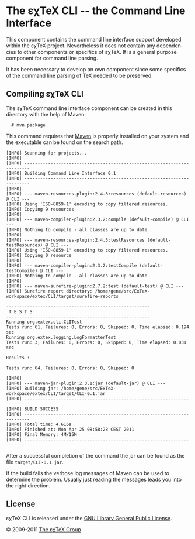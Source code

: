 

The εχTeX CLI -- the Command Line Interface
=================================================

This component contains the command line interface support developed
within the εχTeX project. Never­the­less it does not contain any
de­pen­den­cies to other com­po­nents or spe­cifics of εχTeX. If
is a general purpose component for command line parsing.

It has been necessary to develop an own component since some specifics
of the command line parsing of TeX needed to be preserved.

Compiling εχTeX CLI
-------------------------

The εχTeX command line interface component can be created in this
directory with the help of Maven:

      # mvn package

This command requires that [Maven](http://maven.apache.org) is properly
installed on your system and the executable can be found on the search
path.

``` {.output}
[INFO] Scanning for projects...
[INFO]                                                                         
[INFO] ------------------------------------------------------------------------
[INFO] Building Command Line Interface 0.1
[INFO] ------------------------------------------------------------------------
[INFO] 
[INFO] --- maven-resources-plugin:2.4.3:resources (default-resources) @ CLI ---
[INFO] Using 'ISO-8859-1' encoding to copy filtered resources.
[INFO] Copying 9 resources
[INFO] 
[INFO] --- maven-compiler-plugin:2.3.2:compile (default-compile) @ CLI ---
[INFO] Nothing to compile - all classes are up to date
[INFO] 
[INFO] --- maven-resources-plugin:2.4.3:testResources (default-testResources) @ CLI ---
[INFO] Using 'ISO-8859-1' encoding to copy filtered resources.
[INFO] Copying 0 resource
[INFO] 
[INFO] --- maven-compiler-plugin:2.3.2:testCompile (default-testCompile) @ CLI ---
[INFO] Nothing to compile - all classes are up to date
[INFO] 
[INFO] --- maven-surefire-plugin:2.7.2:test (default-test) @ CLI ---
[INFO] Surefire report directory: /home/gene/src/ExTeX-workspace/extex/CLI/target/surefire-reports

-------------------------------------------------------
 T E S T S
-------------------------------------------------------
Running org.extex.cli.CLITest
Tests run: 61, Failures: 0, Errors: 0, Skipped: 0, Time elapsed: 0.194 sec
Running org.extex.logging.LogFormatterTest
Tests run: 3, Failures: 0, Errors: 0, Skipped: 0, Time elapsed: 0.031 sec

Results :

Tests run: 64, Failures: 0, Errors: 0, Skipped: 0

[INFO] 
[INFO] --- maven-jar-plugin:2.3.1:jar (default-jar) @ CLI ---
[INFO] Building jar: /home/gene/src/ExTeX-workspace/extex/CLI/target/CLI-0.1.jar
[INFO] ------------------------------------------------------------------------
[INFO] BUILD SUCCESS
[INFO] ------------------------------------------------------------------------
[INFO] Total time: 4.616s
[INFO] Finished at: Mon Apr 25 08:58:28 CEST 2011
[INFO] Final Memory: 4M/15M
[INFO] ------------------------------------------------------------------------
```

After a successful completion of the command the jar can be found as the
file `target/CLI-0.1.jar`.

If the build fails the verbose log messages of Maven can be used to
determine the problem. Usually just reading the messages leads you into
the right direction.

License
-------

εχTeX CLI is released under the [GNU Library General Public
License](LICENSE.md).

© 2009-2011 [The εχTeX Group](mailto:extex@dante.de)
